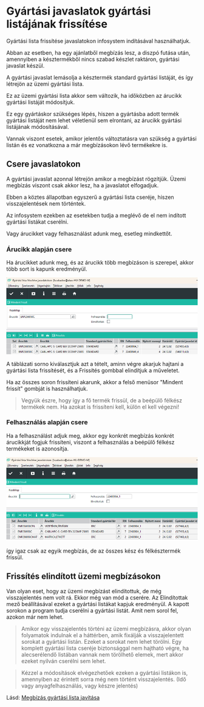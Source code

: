 # Gyártási javaslatok gyártási listájának frissítése

Gyártási lista frissítése javaslatokon infosystem indításával használhatjuk.

Abban az esetben, ha egy ajánlatből megbízás lesz, a diszpó futása után, amennyiben a késztermékből nincs szabad készlet raktáron, gyártási javaslat készül.

A gyártási javaslat lemásolja a késztermék standard gyártási listáját, és így létrejön az üzemi gyártási lista.

Ez az üzemi gyártási lista akkor sem változik, ha időközben az árucikk gyártási listáját módosítjuk.

Ez egy gyártáskor szükséges lépés, hiszen a gyártásba adott termék gyártási listáját nem lehet véletlenül sem elrontani, az árucikk gyártási listájának módosításával.

Vannak viszont esetek, amikor jelentős változtatásra van szükség a gyártási listán és ez vonatkozna a már megbízásokon lévő termékekre is.

## Csere javaslatokon

A gyártási javaslat azonnal létrejön amikor a megbízást rögzítjük. Üzemi megbízás viszont csak akkor lesz, ha a javaslatot elfogadjuk.

Ebben a köztes állapotban egyszerű a gyártási lista cseréje, hiszen visszajelentések nem történtek.

Az infosystem ezekben az esetekben tudja a meglévő de el nem indított gyártási listákat cserélni.

Vagy árucikket vagy felhasználást adunk meg, esetleg mindkettőt.

### Árucikk alapján csere

Ha árucikket adunk meg, és az árucikk több megbízáson is szerepel, akkor több sort is kapunk eredményül.

![alt text](image-13.png)

A táblázati sorno kiválasztjuk azt a tételt, aminn végre akarjuk hajtani a gyártási lista frissítését, és a Frissítés gombbal elindítjuk a műveletet.

Ha az összes soron frissíteni akarunk, akkor a felső menüsor "Mindent frissít" gombját is használhatjuk.

> Vegyük észre, hogy így a fő termék frissül, de a beépülő félkész termékek nem. Ha azokat is frissíteni kell, külön el kell végezni!

### Felhasználás alapján csere

Ha a felhasználást adjuk meg, akkor egy konkrét megbízás konkrét árucikkját fogjuk frissíteni, viszont a felhasználás a beépülő félkész termékeket is azonosítja.

![alt text](image-14.png)

így igaz csak az egyik megbízás, de az összes kész és félkésztermék frissül.

## Frissítés elindított üzemi megbízásokon

Van olyan eset, hogy az üzemi megbízást elindítottuk, de még visszajelentés nem volt rá. Ekkor még van mód a cserére. 
Az Elindítottak mező beállításával ezeket a gyártási listákat kapjuk eredményül. A kapott sorokon a program tudja cserélni a gyártási listát. Amit nem sorol fel, azokon már nem lehet.

> Amikor egy visszajelentés történi az üzemi megbízásra, akkor olyan folyamatok indulnak el a háttérben, amik fixálják a visszajelentett sorokat a gyártási listán. Ezeket a sorokat nem lehet törölni. Egy komplett gyártási lista cseréje biztonsággal nem hajtható végre, ha alecserélendő listában vannak nem törölhető elemek, mert akkor ezeket nyilván cserélni sem lehet.

> Kézzel a módosítások elvégezhetőek ezeken a gyártási listákon is, amennyiben az érintett sorra még nem történt visszajelentés. (Idő vagy anyagfelhasználás, vagy készre jelentés)

Lásd: [Megbízás gyártási lista javítása](megbizasi-gyartasi-lista-javitasa.md)